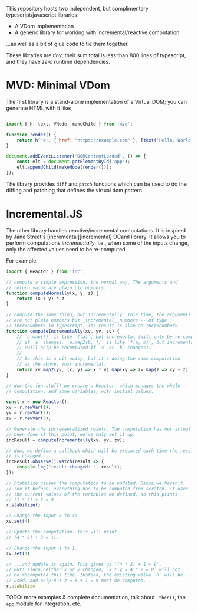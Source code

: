 This repository hosts two independent, but complimentary
typescript/javascript libraries:

- A VDom implementation
- A generic library for working with incremental/reactive computation.

...as well as a bit of glue code to tie them together.

These libraries are *tiny*; their sum total is less than 800 lines of
typescript, and they have *zero* runtime dependencies.

# MVD: Minimal VDom

The first library is a stand-alone implementation of a Virtual DOM;
you can generate HTML with it like:

```javascript

import { h, text, VNode, makeChild } from 'mvd';

function render() {
    return h('a', { href: "https://example.com" }, [text("Hello, World!")]);
}

document.addEventListener('DOMContentLoaded', () => {
    const elt = document.getElementById('app');
    elt.appendChild(makeNode(render()));
});

```

The library provides `diff` and `patch` functions which can be used to
do the diffing and patching that defines the virtual dom pattern.

# Incremental.JS

The other library handles reactive/incremental computations. It is
inspired by Jane Street's [incremental][incremental] OCaml library.
It allows you to perform computations _incrementally_, i.e., when some
of the inputs change, only the affected values need to be re-computed.

For example:

```javascript
import { Reactor } from 'inc';

// compute a simple expression, the normal way. The arguments and
// return value are plain old numbers.
function computeNormally(x, y, z) {
    return (x + y) * z
}

// compute the same thing, but incrementally. This time, the arguments
// are not plain numbers but _incremental_ numbers -- of type
// Incr<number> in typescript. The result is also an Incr<number>.
function computeIncrementally(xv, yv, zv) {
    // `a.map(f)` is like `f(a)`, but incremental (will only be re-computed
    // if `a` changes. `a.map2(b, f)` is like `f(a, b)`, but incremental
    // (will only be recomputed if `a` or `b` changes).
    //
    // So this is a bit noisy, but it's doing the same computation
    // as the above, just incremental.
    return xv.map2(yv, (x, y) => x * y).map(xy => zv.map(z => xy + z)
}

// Now the fun stuff! we create a Reactor, which manages the whole
// computation, and some variables, with initial values.

const r = new Reactor();
xv = r.newVar(1);
yv = r.newVar(2);
zv = r.newVar(3);

// Generate the incrementalized result. The computation has not actually
// been done at this point, we've only set it up.
incResult = computeIncrementally(xv, yv, zv);

// Now, we define a callback which will be executed each time the result
// is changed.
incResult.observe().watch(result => {
    console.log("result changed: ", result);
});

// Stabilize causes the computation to be updated. Since we haven't
// run it before, everything has to be computed from scratch. It uses
// the current values of the variables we defined, so this prints
// (1 * 2) + 3 = 5
r.stabilize()

// Change the input x to 4:
xv.set(4)

// Update the computation. This will print
// (4 * 2) + 3 = 11.

// Change the input z to 1.
zv.set(1)

// ...and update it again. This gives us `(4 * 2) + 1 = 9`.
// But! since neither x or y changed, `x * y = 4 * 2 = 8` will not
// be recomputed this time. Instead, the existing value `8` will be
// used, and only 8 + z = 8 + 1 = 9 must be computed.
r.stabilize
```

TODO: more examples & complete documentation, talk about `.then()`, the
`app` module for integration, etc.
